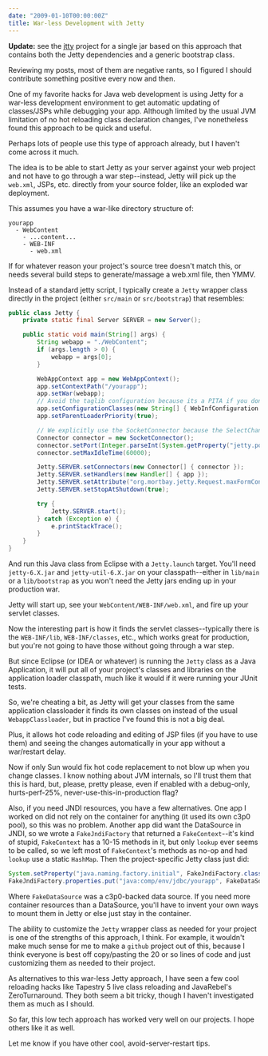 ```yaml
---
date: "2009-01-10T00:00:00Z"
title: War-less Development with Jetty
---
```


**Update:** see the [jtty](http://github.com/stephenh/jtty) project for a single jar based on this approach that contains both the Jetty dependencies and a generic bootstrap class.

Reviewing my posts, most of them are negative rants, so I figured I should contribute something positive every now and then.

One of my favorite hacks for Java web development is using Jetty for a war-less development environment to get automatic updating of classes/JSPs while debugging your app. Although limited by the usual JVM limitation of no hot reloading class declaration changes, I've nonetheless found this approach to be quick and useful.

Perhaps lots of people use this type of approach already, but I haven't come across it much.

The idea is to be able to start Jetty as your server against your web project and not have to go through a war step--instead, Jetty will pick up the `web.xml`, JSPs, etc. directly from your source folder, like an exploded war deployment.

This assumes you have a war-like directory structure of:

```plain
yourapp
  - WebContent
    - ...content...
    - WEB-INF
      - web.xml
```

If for whatever reason your project's source tree doesn't match this, or needs several build steps to generate/massage a web.xml file, then YMMV.

Instead of a standard jetty script, I typically create a `Jetty` wrapper class directly in the project (either `src/main` or `src/bootstrap`) that resembles:

```java
public class Jetty {
    private static final Server SERVER = new Server();

    public static void main(String[] args) {
        String webapp = "./WebContent";
        if (args.length > 0) {
            webapp = args[0];
        }

        WebAppContext app = new WebAppContext();
        app.setContextPath("/yourapp");
        app.setWar(webapp);
        // Avoid the taglib configuration because its a PITA if you don't have a net connection
        app.setConfigurationClasses(new String[] { WebInfConfiguration.class.getName(), WebXmlConfiguration.class.getName() });
        app.setParentLoaderPriority(true);

        // We explicitly use the SocketConnector because the SelectChannelConnector locks files
        Connector connector = new SocketConnector();
        connector.setPort(Integer.parseInt(System.getProperty("jetty.port", "8080")));
        connector.setMaxIdleTime(60000);

        Jetty.SERVER.setConnectors(new Connector[] { connector });
        Jetty.SERVER.setHandlers(new Handler[] { app });
        Jetty.SERVER.setAttribute("org.mortbay.jetty.Request.maxFormContentSize", 0);
        Jetty.SERVER.setStopAtShutdown(true);

        try {
            Jetty.SERVER.start();
        } catch (Exception e) {
            e.printStackTrace();
        }
    }
}
```

And run this Java class from Eclipse with a `Jetty.launch` target. You'll need `jetty-6.X.jar` and `jetty-util-6.X.jar` on your classpath--either in `lib/main` or a `lib/bootstrap` as you won't need the Jetty jars ending up in your production war.

Jetty will start up, see your `WebContent/WEB-INF/web.xml`, and fire up your servlet classes.

Now the interesting part is how it finds the servlet classes--typically there is the `WEB-INF/lib`, `WEB-INF/classes`, etc., which works great for production, but you're not going to have those without going through a war step.

But since Eclipse (or IDEA or whatever) is running the `Jetty` class as a Java Application, it will put all of your project's classes and libraries on the application loader classpath, much like it would if it were running your JUnit tests.

So, we're cheating a bit, as Jetty will get your classes from the same application classloader it finds its own classes on instead of the usual `WebappClassloader`, but in practice I've found this is not a big deal.

Plus, it allows hot code reloading and editing of JSP files (if you have to use them) and seeing the changes automatically in your app without a war/restart delay.

Now if only Sun would fix hot code replacement to not blow up when you change classes. I know nothing about JVM internals, so I'll trust them that this is hard, but, please, pretty please, even if enabled with a debug-only, hurts-perf-25%, never-use-this-in-production flag?

Also, if you need JNDI resources, you have a few alternatives. One app I worked on did not rely on the container for anything (it used its own c3p0 pool), so this was no problem. Another app did want the DataSource in JNDI, so we wrote a `FakeJndiFactory` that returned a `FakeContext`--it's kind of stupid, `FakeContext` has a 10-15 methods in it, but only `lookup` ever seems to be called, so we left most of `FakeContext`'s methods as no-op and had `lookup` use a static `HashMap`. Then the project-specific Jetty class just did:

```java
System.setProperty("java.naming.factory.initial", FakeJndiFactory.class.getName());
FakeJndiFactory.properties.put("java:comp/env/jdbc/yourapp", FakeDataSource.getDataSource());
```

Where `FakeDataSource` was a c3p0-backed data source. If you need more container resources than a DataSource, you'll have to invent your own ways to mount them in Jetty or else just stay in the container.

The ability to customize the `Jetty` wrapper class as needed for your project is one of the strengths of this approach, I think. For example, it wouldn't make much sense for me to make a `github` project out of this, because I think everyone is best off copy/pasting the 20 or so lines of code and just customizing them as needed to their project.

As alternatives to this war-less Jetty approach, I have seen a few cool reloading hacks like Tapestry 5 live class reloading and JavaRebel's ZeroTurnaround. They both seem a bit tricky, though I haven't investigated them as much as I should.

So far, this low tech approach has worked very well on our projects. I hope
others like it as well.

Let me know if you have other cool, avoid-server-restart tips.

